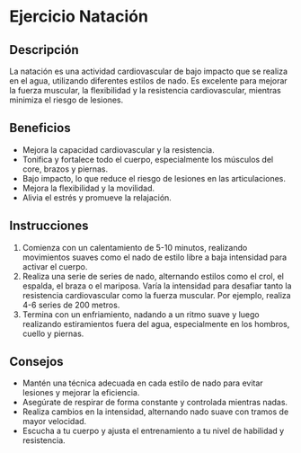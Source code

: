 # Ejercicio Natación

## Descripción
La natación es una actividad cardiovascular de bajo impacto que se realiza en el agua, utilizando diferentes estilos de nado. Es excelente para mejorar la fuerza muscular, la flexibilidad y la resistencia cardiovascular, mientras minimiza el riesgo de lesiones.

## Beneficios
- Mejora la capacidad cardiovascular y la resistencia.
- Tonifica y fortalece todo el cuerpo, especialmente los músculos del core, brazos y piernas.
- Bajo impacto, lo que reduce el riesgo de lesiones en las articulaciones.
- Mejora la flexibilidad y la movilidad.
- Alivia el estrés y promueve la relajación.

## Instrucciones
1. Comienza con un calentamiento de 5-10 minutos, realizando movimientos suaves como el nado de estilo libre a baja intensidad para activar el cuerpo.
2. Realiza una serie de series de nado, alternando estilos como el crol, el espalda, el braza o el mariposa. Varía la intensidad para desafiar tanto la resistencia cardiovascular como la fuerza muscular. Por ejemplo, realiza 4-6 series de 200 metros.
3. Termina con un enfriamiento, nadando a un ritmo suave y luego realizando estiramientos fuera del agua, especialmente en los hombros, cuello y piernas.

## Consejos
- Mantén una técnica adecuada en cada estilo de nado para evitar lesiones y mejorar la eficiencia.
- Asegúrate de respirar de forma constante y controlada mientras nadas.
- Realiza cambios en la intensidad, alternando nado suave con tramos de mayor velocidad.
- Escucha a tu cuerpo y ajusta el entrenamiento a tu nivel de habilidad y resistencia.